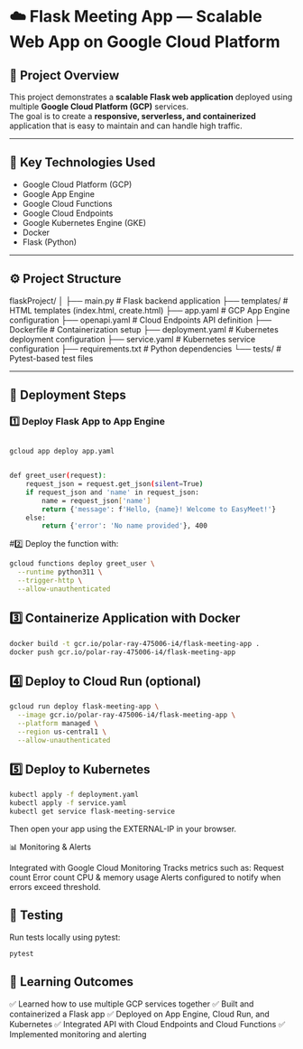 # ☁️ Flask Meeting App — Scalable Web App on Google Cloud Platform

## 📘 Project Overview
This project demonstrates a **scalable Flask web application** deployed using multiple **Google Cloud Platform (GCP)** services.  
The goal is to create a **responsive, serverless, and containerized** application that is easy to maintain and can handle high traffic.

---

## 🧰 Key Technologies Used
- Google Cloud Platform (GCP)
- Google App Engine
- Google Cloud Functions
- Google Cloud Endpoints
- Google Kubernetes Engine (GKE)
- Docker
- Flask (Python)

---

## ⚙️ Project Structure
flaskProject/
│
├── main.py # Flask backend application
├── templates/ # HTML templates (index.html, create.html)
├── app.yaml # GCP App Engine configuration
├── openapi.yaml # Cloud Endpoints API definition
├── Dockerfile # Containerization setup
├── deployment.yaml # Kubernetes deployment configuration
├── service.yaml # Kubernetes service configuration
├── requirements.txt # Python dependencies
└── tests/ # Pytest-based test files


---

## 🚀 Deployment Steps

### 1️⃣ Deploy Flask App to App Engine
```bash

gcloud app deploy app.yaml


def greet_user(request):
    request_json = request.get_json(silent=True)
    if request_json and 'name' in request_json:
        name = request_json['name']
        return {'message': f'Hello, {name}! Welcome to EasyMeet!'}
    else:
        return {'error': 'No name provided'}, 400
```


#2️⃣ Deploy the function with:
```bash
gcloud functions deploy greet_user \
  --runtime python311 \
  --trigger-http \
  --allow-unauthenticated
```

## 3️⃣ Containerize Application with Docker
```bash
docker build -t gcr.io/polar-ray-475006-i4/flask-meeting-app .
docker push gcr.io/polar-ray-475006-i4/flask-meeting-app
```

## 4️⃣ Deploy to Cloud Run (optional)
```bash
gcloud run deploy flask-meeting-app \
  --image gcr.io/polar-ray-475006-i4/flask-meeting-app \
  --platform managed \
  --region us-central1 \
  --allow-unauthenticated
```

## 5️⃣ Deploy to Kubernetes
```bash
kubectl apply -f deployment.yaml
kubectl apply -f service.yaml
kubectl get service flask-meeting-service
```
Then open your app using the EXTERNAL-IP in your browser.

📊 Monitoring & Alerts

Integrated with Google Cloud Monitoring
Tracks metrics such as:
Request count
Error count
CPU & memory usage
Alerts configured to notify when errors exceed threshold.

## 🧪 Testing
Run tests locally using pytest:
```bash
pytest
```
## 🧠 Learning Outcomes

✅ Learned how to use multiple GCP services together
✅ Built and containerized a Flask app
✅ Deployed on App Engine, Cloud Run, and Kubernetes
✅ Integrated API with Cloud Endpoints and Cloud Functions
✅ Implemented monitoring and alerting
